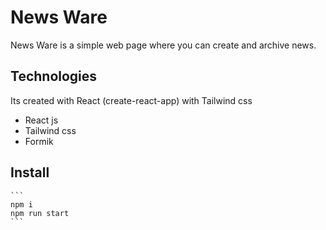 # News Ware
News Ware is a simple web page where you can create and archive news.  

## Technologies
Its created with React (create-react-app) with Tailwind css 
- React js
- Tailwind css
- Formik

## Install
    ```
    npm i
    npm run start
    ```
